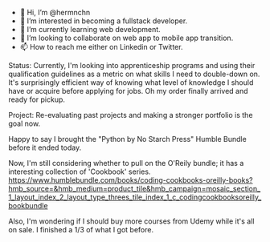 - 👋 Hi, I’m @hermnchn
- 👀 I’m interested in becoming a fullstack developer.
- 🌱 I’m currently learning web development.
- 💞️ I’m looking to collaborate on web app to mobile app transition.
- 📫 How to reach me either on Linkedin or Twitter.

Status: Currently, I'm looking into apprenticeship programs and using their qualification guidelines as a metric on what skills I need to double-down on. It's surprisingly efficient way of knowing what level of knowledge I should have or acquire before applying for jobs. Oh my order finally arrived and ready for pickup.

Project: Re-evaluating past projects and making a stronger portfolio is the goal now.

Happy to say I brought the "Python by No Starch Press" Humble Bundle before it ended today. 

Now, I'm still considering whether to pull on the O'Reily bundle; it has a interesting collection of 'Cookbook' series. 
https://www.humblebundle.com/books/coding-cookbooks-oreilly-books?hmb_source=&hmb_medium=product_tile&hmb_campaign=mosaic_section_1_layout_index_2_layout_type_threes_tile_index_1_c_codingcookbooksoreilly_bookbundle

Also, I'm wondering if I should buy more courses from Udemy while it's all on sale. I finished a 1/3 of what I got before. 

<!---
hermnchn/hermnchn is a ✨ special ✨ repository because its `README.md` (this file) appears on your GitHub profile.
You can click the Preview link to take a look at your changes.
--->
